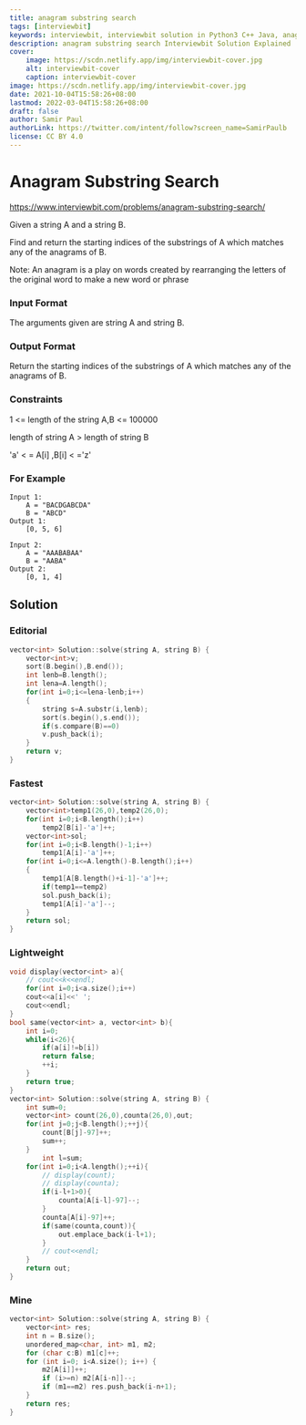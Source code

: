 ```yaml
---
title: anagram substring search
tags: [interviewbit]
keywords: interviewbit, interviewbit solution in Python3 C++ Java, anagram substring search solution
description: anagram substring search Interviewbit Solution Explained
cover:
    image: https://scdn.netlify.app/img/interviewbit-cover.jpg
    alt: interviewbit-cover
    caption: interviewbit-cover
image: https://scdn.netlify.app/img/interviewbit-cover.jpg
date: 2021-10-04T15:58:26+08:00
lastmod: 2022-03-04T15:58:26+08:00
draft: false
author: Samir Paul
authorLink: https://twitter.com/intent/follow?screen_name=SamirPaulb
license: CC BY 4.0
---
```


# Anagram Substring Search

https://www.interviewbit.com/problems/anagram-substring-search/


Given a string A and a string B.

Find and return the starting indices of the substrings of A which matches any of the anagrams of B.

Note: An anagram is a play on words created by rearranging the letters of the original word to make a new word or phrase

### Input Format

The arguments given are string A and string B.

### Output Format

Return the starting indices of the substrings of A which matches any of the anagrams of B.

### Constraints

1 <= length of the string A,B <= 100000

length of string A > length of string B

'a' < = A[i] ,B[i] < ='z'

### For Example
```
Input 1:
    A = "BACDGABCDA"
    B = "ABCD"
Output 1:
    [0, 5, 6]

Input 2:
    A = "AAABABAA"
    B = "AABA"
Output 2:
    [0, 1, 4]
```

## Solution
### Editorial
```cpp
vector<int> Solution::solve(string A, string B) {
    vector<int>v;
    sort(B.begin(),B.end());
    int lenb=B.length();
    int lena=A.length();
    for(int i=0;i<=lena-lenb;i++)
    {
        string s=A.substr(i,lenb);
        sort(s.begin(),s.end());
        if(s.compare(B)==0)
        v.push_back(i);
    }
    return v;
}
```

### Fastest
```cpp
vector<int> Solution::solve(string A, string B) {
    vector<int>temp1(26,0),temp2(26,0);
    for(int i=0;i<B.length();i++)
        temp2[B[i]-'a']++;
    vector<int>sol;
    for(int i=0;i<B.length()-1;i++)
        temp1[A[i]-'a']++;
    for(int i=0;i<=A.length()-B.length();i++)
    {
        temp1[A[B.length()+i-1]-'a']++;
        if(temp1==temp2)
        sol.push_back(i);
        temp1[A[i]-'a']--;
    }
    return sol;
}
```

### Lightweight
```cpp
void display(vector<int> a){
    // cout<<k<<endl;
    for(int i=0;i<a.size();i++)
    cout<<a[i]<<' ';
    cout<<endl;
}
bool same(vector<int> a, vector<int> b){
    int i=0;
    while(i<26){
        if(a[i]!=b[i])
        return false;
        ++i;
    }
    return true;
}
vector<int> Solution::solve(string A, string B) {
    int sum=0;
    vector<int> count(26,0),counta(26,0),out;
    for(int j=0;j<B.length();++j){
        count[B[j]-97]++;
        sum++;
    }
        int l=sum;
    for(int i=0;i<A.length();++i){
        // display(count);
        // display(counta);
        if(i-l+1>0){
            counta[A[i-l]-97]--;
        }
        counta[A[i]-97]++;
        if(same(counta,count)){
            out.emplace_back(i-l+1);
        }
        // cout<<endl;
    }
    return out;
}
```

### Mine
```cpp
vector<int> Solution::solve(string A, string B) {
    vector<int> res;
    int n = B.size();
    unordered_map<char, int> m1, m2;
    for (char c:B) m1[c]++;
    for (int i=0; i<A.size(); i++) {
        m2[A[i]]++;
        if (i>=n) m2[A[i-n]]--;
        if (m1==m2) res.push_back(i-n+1);
    }
    return res;
}
```
